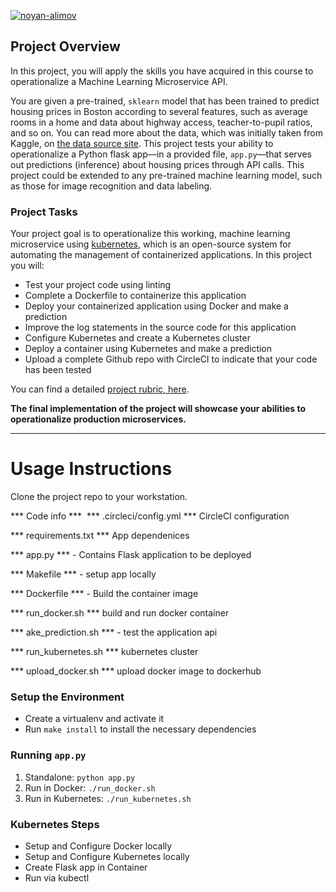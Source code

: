 [![noyan-alimov](https://circleci.com/gh/sumitmann/Udacity-ML-MICROSERVICE-API.svg?style=svg)](https://app.circleci.com/pipelines/github/sumitmann/Udacity-ML-MICROSERVICE-API)

## Project Overview

In this project, you will apply the skills you have acquired in this course to operationalize a Machine Learning Microservice API. 

You are given a pre-trained, `sklearn` model that has been trained to predict housing prices in Boston according to several features, such as average rooms in a home and data about highway access, teacher-to-pupil ratios, and so on. You can read more about the data, which was initially taken from Kaggle, on [the data source site](https://www.kaggle.com/c/boston-housing). This project tests your ability to operationalize a Python flask app—in a provided file, `app.py`—that serves out predictions (inference) about housing prices through API calls. This project could be extended to any pre-trained machine learning model, such as those for image recognition and data labeling.

### Project Tasks

Your project goal is to operationalize this working, machine learning microservice using [kubernetes](https://kubernetes.io/), which is an open-source system for automating the management of containerized applications. In this project you will:
* Test your project code using linting
* Complete a Dockerfile to containerize this application
* Deploy your containerized application using Docker and make a prediction
* Improve the log statements in the source code for this application
* Configure Kubernetes and create a Kubernetes cluster
* Deploy a container using Kubernetes and make a prediction
* Upload a complete Github repo with CircleCI to indicate that your code has been tested

You can find a detailed [project rubric, here](https://review.udacity.com/#!/rubrics/2576/view).

**The final implementation of the project will showcase your abilities to operationalize production microservices.**

---

# Usage Instructions

Clone the project repo to your workstation. 

*** Code info ***
​
*** .circleci/config.yml *** CircleCI configuration

*** requirements.txt *** App dependenices

*** app.py *** - Contains Flask application to be deployed

*** Makefile *** - setup app locally

*** Dockerfile *** - Build the container image

*** run_docker.sh *** build and run docker container

*** ake_prediction.sh *** - test the application api 

*** run_kubernetes.sh ***  kubernetes cluster

*** upload_docker.sh *** upload docker image to dockerhub



### Setup the Environment

* Create a virtualenv and activate it
* Run `make install` to install the necessary dependencies



### Running `app.py`

1. Standalone:  `python app.py`
2. Run in Docker:  `./run_docker.sh`
3. Run in Kubernetes:  `./run_kubernetes.sh`



### Kubernetes Steps

* Setup and Configure Docker locally
* Setup and Configure Kubernetes locally
* Create Flask app in Container
* Run via kubectl